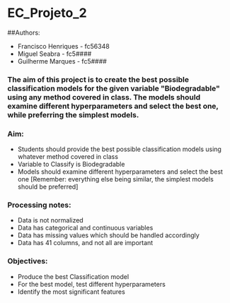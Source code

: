 # EC_Projeto_2

##Authors:
  - Francisco Henriques - fc56348
  - Miguel Seabra - fc5####
  - Guilherme Marques - fc5####

### The aim of this project is to create the best possible classification models for the given variable "Biodegradable" using any method covered in class. The models should examine different hyperparameters and select the best one, while preferring the simplest models.

### Aim:
  - Students should provide the best possible classification models using whatever method covered in class
  - Variable to Classify is Biodegradable
  - Models should examine different hyperparameters and select the best one [Remember: everything else being similar, the simplest models should be preferred]

### Processing notes:
  - Data is not normalized
  - Data has categorical and continuous variables
  - Data has missing values which should be handled accordingly
  - Data has 41 columns, and not all are important

### Objectives:
  - Produce the best Classification model
  - For the best model, test different hyperparameters
  - Identify the most significant features
